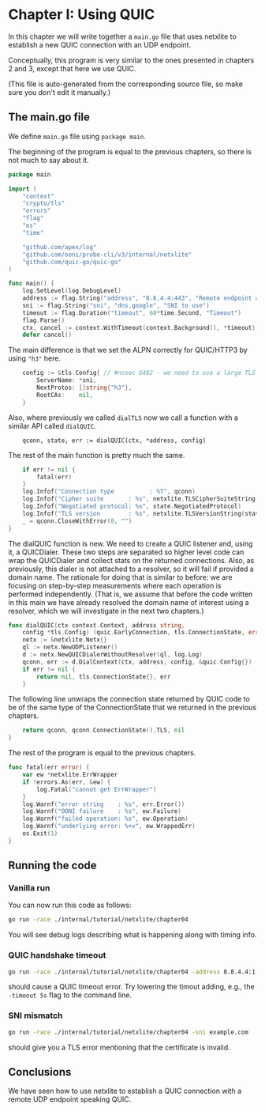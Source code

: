 
# Chapter I: Using QUIC

In this chapter we will write together a `main.go` file that
uses netxlite to establish a new QUIC connection with an UDP endpoint.

Conceptually, this program is very similar to the ones presented
in chapters 2 and 3, except that here we use QUIC.

(This file is auto-generated from the corresponding source file,
so make sure you don't edit it manually.)

## The main.go file

We define `main.go` file using `package main`.

The beginning of the program is equal to the previous chapters,
so there is not much to say about it.

```Go
package main

import (
	"context"
	"crypto/tls"
	"errors"
	"flag"
	"os"
	"time"

	"github.com/apex/log"
	"github.com/ooni/probe-cli/v3/internal/netxlite"
	"github.com/quic-go/quic-go"
)

func main() {
	log.SetLevel(log.DebugLevel)
	address := flag.String("address", "8.8.4.4:443", "Remote endpoint address")
	sni := flag.String("sni", "dns.google", "SNI to use")
	timeout := flag.Duration("timeout", 60*time.Second, "Timeout")
	flag.Parse()
	ctx, cancel := context.WithTimeout(context.Background(), *timeout)
	defer cancel()
```

The main difference is that we set the ALPN correctly for
QUIC/HTTP3 by using `"h3"` here.

```Go
	config := &tls.Config{ // #nosec G402 - we need to use a large TLS versions range for measuring
		ServerName: *sni,
		NextProtos: []string{"h3"},
		RootCAs:    nil,
	}
```

Also, where previously we called `dialTLS` now we call
a function with a similar API called `dialQUIC`.

```
	qconn, state, err := dialQUIC(ctx, *address, config)
```

The rest of the main function is pretty much the same.

```Go
	if err != nil {
		fatal(err)
	}
	log.Infof("Connection type          : %T", qconn)
	log.Infof("Cipher suite       : %s", netxlite.TLSCipherSuiteString(state.CipherSuite))
	log.Infof("Negotiated protocol: %s", state.NegotiatedProtocol)
	log.Infof("TLS version        : %s", netxlite.TLSVersionString(state.Version))
	_ = qconn.CloseWithError(0, "")
}

```

The dialQUIC function is new. We need to create a QUIC listener
and, using it, a QUICDialer. These two steps are separated so
higher level code can wrap the QUICDialer and collect stats on
the returned connections. Also, as previously, this dialer is
not attached to a resolver, so it will fail if provided a domain
name. The rationale for doing that is similar to before: we
are focusing on step-by-step measurements where each operation
is performed independently. (That is, we assume that before
the code written in this main we have already resolved the
domain name of interest using a resolver, which we will investigate
in the next two chapters.)

```Go
func dialQUIC(ctx context.Context, address string,
	config *tls.Config) (quic.EarlyConnection, tls.ConnectionState, error) {
	netx := &netxlite.Netx{}
	ql := netx.NewUDPListener()
	d := netx.NewQUICDialerWithoutResolver(ql, log.Log)
	qconn, err := d.DialContext(ctx, address, config, &quic.Config{})
	if err != nil {
		return nil, tls.ConnectionState{}, err
	}
```

The following line unwraps the connection state returned by
QUIC code to be of the same type of the ConnectionState that
we returned in the previous chapters.

```Go
	return qconn, qconn.ConnectionState().TLS, nil
}

```

The rest of the program is equal to the previous chapters.

```Go
func fatal(err error) {
	var ew *netxlite.ErrWrapper
	if !errors.As(err, &ew) {
		log.Fatal("cannot get ErrWrapper")
	}
	log.Warnf("error string    : %s", err.Error())
	log.Warnf("OONI failure    : %s", ew.Failure)
	log.Warnf("failed operation: %s", ew.Operation)
	log.Warnf("underlying error: %+v", ew.WrappedErr)
	os.Exit(1)
}

```

## Running the code

### Vanilla run

You can now run this code as follows:

```bash
go run -race ./internal/tutorial/netxlite/chapter04
```

You will see debug logs describing what is happening along with timing info.

### QUIC handshake timeout

```bash
go run -race ./internal/tutorial/netxlite/chapter04 -address 8.8.4.4:1
```

should cause a QUIC timeout error. Try lowering the timout adding, e.g.,
the `-timeout 5s` flag to the command line.

### SNI mismatch

```bash
go run -race ./internal/tutorial/netxlite/chapter04 -sni example.com
```

should give you a TLS error mentioning that the certificate is invalid.

## Conclusions

We have seen how to use netxlite to establish a QUIC connection
with a remote UDP endpoint speaking QUIC.
